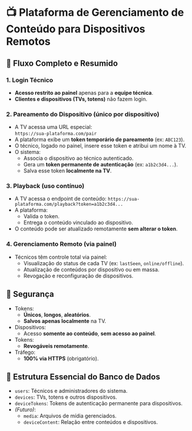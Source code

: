 # 📺 Plataforma de Gerenciamento de Conteúdo para Dispositivos Remotos

## 🔁 Fluxo Completo e Resumido

### 1. Login Técnico
- **Acesso restrito ao painel** apenas para a **equipe técnica**.
- **Clientes e dispositivos (TVs, totens)** não fazem login.

### 2. Pareamento do Dispositivo (único por dispositivo)
- A TV acessa uma URL especial:  
  `https://sua-plataforma.com/pair`
- A plataforma exibe um **token temporário de pareamento** (ex: `ABC123`).
- O técnico, logado no painel, insere esse token e atribui um nome à TV.
- O sistema:
  - Associa o dispositivo ao técnico autenticado.
  - Gera um **token permanente de autenticação** (ex: `a1b2c3d4...`).
  - Salva esse token **localmente na TV**.

### 3. Playback (uso contínuo)
- A TV acessa o endpoint de conteúdo:
  `https://sua-plataforma.com/playback?token=a1b2c3d4...`
- A plataforma:
  - Valida o token.
  - Entrega o conteúdo vinculado ao dispositivo.
- O conteúdo pode ser atualizado remotamente **sem alterar o token**.

### 4. Gerenciamento Remoto (via painel)
- Técnicos têm controle total via painel:
  - Visualização do status de cada TV (ex: `lastSeen`, `online/offline`).
  - Atualização de conteúdos por dispositivo ou em massa.
  - Revogação e reconfiguração de dispositivos.

## 🔐 Segurança
- Tokens:
  - **Únicos**, **longos**, **aleatórios**.
  - **Salvos apenas localmente** na TV.
- Dispositivos:
  - Acesso **somente ao conteúdo**, **sem acesso ao painel**.
- Tokens:
  - **Revogáveis remotamente**.
- Tráfego:
  - **100% via HTTPS** (obrigatório).

## 🧱 Estrutura Essencial do Banco de Dados
- `users`: Técnicos e administradores do sistema.
- `devices`: TVs, totens e outros dispositivos.
- `deviceTokens`: Tokens de autenticação permanente para dispositivos.
- *(Futuro)*:
  - `media`: Arquivos de mídia gerenciados.
  - `deviceContent`: Relação entre conteúdos e dispositivos.

